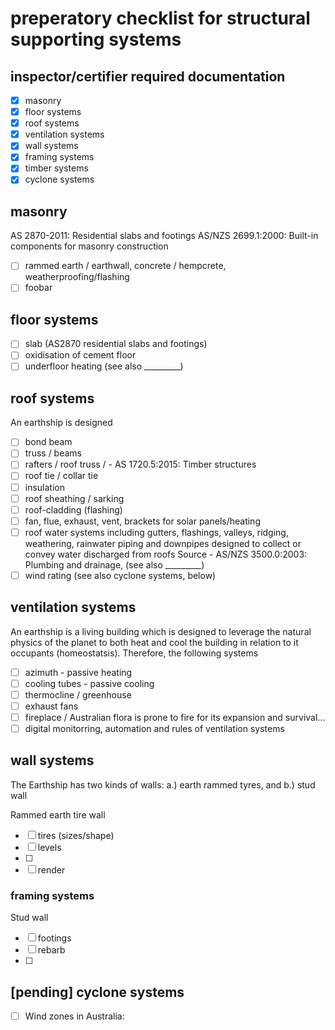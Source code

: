 # preperatory checklist for structural supporting systems

## inspector/certifier required documentation

 - [x] masonry
 - [x] floor systems
 - [x] roof systems
 - [x] ventilation systems
 - [x] wall systems
 - [x] framing systems
 - [x] timber systems
 - [x] cyclone systems

## masonry

AS 2870-2011: Residential slabs and footings
AS/NZS 2699.1:2000: Built-in components for masonry construction

 - [ ] rammed earth / earthwall, concrete / hempcrete, weatherproofing/flashing
 - [ ] foobar

## floor systems

 - [ ] slab (AS2870 residential slabs and footings)
 - [ ] oxidisation of cement floor
 - [ ] underfloor heating (see also _________)

## roof systems
An earthship is designed 
 - [ ] bond beam
 - [ ] truss / beams
 - [ ] rafters / roof truss /  - AS 1720.5:2015: Timber structures
 - [ ] roof tie / collar tie
 - [ ] insulation
 - [ ] roof sheathing / sarking
 - [ ] roof-cladding (flashing)
 - [ ] fan, flue, exhaust, vent, brackets for solar panels/heating
 - [ ] roof water systems including gutters, flashings, valleys, ridging, weathering, rainwater piping and downpipes designed to collect or convey water discharged from roofs
Source - AS/NZS 3500.0:2003: Plumbing and drainage, (see also _________)
 - [ ] wind rating (see also cyclone systems, below)

## ventilation systems
An earthship is a living building which is designed to leverage the natural physics of the planet to both heat and cool the building in relation to it occupants (homeostatsis).  Therefore, the following systems 
 - [ ] azimuth - passive heating
 - [ ] cooling tubes - passive cooling
 - [ ] thermocline / greenhouse
 - [ ] exhaust fans
 - [ ] fireplace / Australian flora is prone to fire for its expansion and survival...
 - [ ] digital monitorring, automation and rules of ventilation systems

## wall systems
The Earthship has two kinds of walls: a.) earth rammed tyres, and b.) stud wall

Rammed earth tire wall
 - [ ] tires (sizes/shape)
 - [ ] levels 
 - [ ] 
 - [ ] render 

### framing systems

Stud wall
 - [ ] footings
 - [ ] rebarb
 - [ ] 

## [pending] cyclone systems

 - [ ] Wind zones in Australia: 
